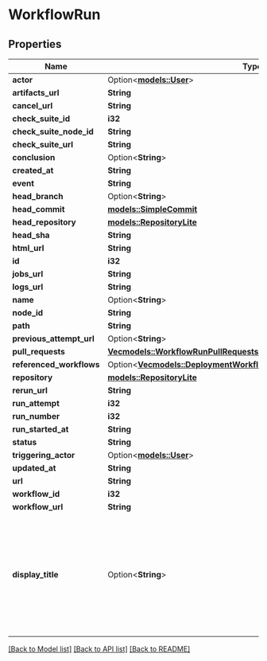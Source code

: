 # WorkflowRun

## Properties

Name | Type | Description | Notes
------------ | ------------- | ------------- | -------------
**actor** | Option<[**models::User**](User.md)> |  | 
**artifacts_url** | **String** |  | 
**cancel_url** | **String** |  | 
**check_suite_id** | **i32** |  | 
**check_suite_node_id** | **String** |  | 
**check_suite_url** | **String** |  | 
**conclusion** | Option<**String**> |  | 
**created_at** | **String** |  | 
**event** | **String** |  | 
**head_branch** | Option<**String**> |  | 
**head_commit** | [**models::SimpleCommit**](SimpleCommit.md) |  | 
**head_repository** | [**models::RepositoryLite**](Repository_Lite.md) |  | 
**head_sha** | **String** |  | 
**html_url** | **String** |  | 
**id** | **i32** |  | 
**jobs_url** | **String** |  | 
**logs_url** | **String** |  | 
**name** | Option<**String**> |  | 
**node_id** | **String** |  | 
**path** | **String** |  | 
**previous_attempt_url** | Option<**String**> |  | 
**pull_requests** | [**Vec<models::WorkflowRunPullRequestsInner>**](Workflow_Run_pull_requests_inner.md) |  | 
**referenced_workflows** | Option<[**Vec<models::DeploymentWorkflowRunReferencedWorkflowsInner>**](Deployment_Workflow_Run_referenced_workflows_inner.md)> |  | [optional]
**repository** | [**models::RepositoryLite**](Repository_Lite.md) |  | 
**rerun_url** | **String** |  | 
**run_attempt** | **i32** |  | 
**run_number** | **i32** |  | 
**run_started_at** | **String** |  | 
**status** | **String** |  | 
**triggering_actor** | Option<[**models::User**](User.md)> |  | 
**updated_at** | **String** |  | 
**url** | **String** |  | 
**workflow_id** | **i32** |  | 
**workflow_url** | **String** |  | 
**display_title** | Option<**String**> | The event-specific title associated with the run or the run-name if set, or the value of `run-name` if it is set in the workflow. | [optional]

[[Back to Model list]](../README.md#documentation-for-models) [[Back to API list]](../README.md#documentation-for-api-endpoints) [[Back to README]](../README.md)


